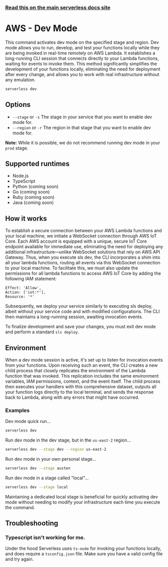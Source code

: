 <!--
title: Serverless Framework Commands - AWS Lambda - Dev Mode
menuText: dev mode
menuOrder: 9
description: Dev mode enables real-time, local development and testing of AWS Lambda functions without frequent redeployments or the need for emulation.
layout: Doc
-->

<!-- DOCS-SITE-LINK:START automatically generated  -->

### [Read this on the main serverless docs site](https://www.serverless.com/framework/docs/providers/aws/cli-reference/dev)

<!-- DOCS-SITE-LINK:END -->

# AWS - Dev Mode

This command activates dev mode on the specified stage and region. Dev mode allows you to run, develop, and test your functions locally while they are being invoked in real-time remotely on AWS Lambda. It establishes a long-running CLI session that connects directly to your Lambda functions, waiting for events to invoke them. This method significantly simplifies the development of your functions locally, eliminating the need for deployment after every change, and allows you to work with real infrastructure without any emulation.

```bash
serverless dev
```

## Options

- `--stage` or `-s` The stage in your service that you want to enable dev mode for.
- `--region` or `-r` The region in that stage that you want to enable dev mode for.

**Note:** While it is possible, we do not recommend running dev mode in your `prod` stage.

## Supported runtimes

- Node.js
- TypeScript
- Python (coming soon)
- Go (coming soon)
- Ruby (coming soon)
- Java (coming soon)

## How it works

To establish a secure connection between your AWS Lambda functions and your local machine, we initiate a WebSocket connection through AWS IoT Core. Each AWS account is equipped with a unique, secure IoT Core endpoint available for immediate use, eliminating the need for deploying any additional infrastructure—unlike WebSocket solutions that rely on AWS API Gateway. Thus, when you execute sls dev, the CLI incorporates a shim into all your lambda functions, routing all events via this WebSocket connection to your local machine. To facilitate this, we must also update the permissions for all lambda functions to access AWS IoT Core by adding the following IAM statement:

```
Effect: 'Allow',
Action: ['iot:*'],
Resource: '*'
```

Subsequently, we deploy your service similarly to executing sls deploy, albeit without your service code and with modified configurations. The CLI then maintains a long-running session, awaiting invocation events.

To finalize development and save your changes, you must exit dev mode and perform a standard `sls deploy`.

## Environment

When a dev mode session is active, it's set up to listen for invocation events from your functions. Upon receiving such an event, the CLI creates a new child process that closely replicates the environment of the Lambda function that was invoked. This replication includes the same environment variables, IAM permissions, context, and the event itself. The child process then executes your handlers with this comprehensive dataset, outputs all your function logs directly to the local terminal, and sends the response back to Lambda, along with any errors that might have occurred.

### Examples

Dev mode quick run...

```bash
serverless dev
```

Run dev mode in the dev stage, but in the `us-east-2` region...

```bash
serverless dev --stage dev --region us-east-2

```

Run dev mode in your own personal stage...

```bash
serverless dev --stage austen

```

Run dev mode in a stage called "local"...

```bash
serverless dev --stage local
```

Maintaining a dedicated local stage is beneficial for quickly activating dev mode without needing to modify your infrastructure each time you execute the command.


## Troubleshooting


### Typescript isn't working for me.

Under the hood Serverless uses `ts-node` for invoking your functions locally, and does require a `tsconfig.json` file. Make sure you have a valid config file and try again.
